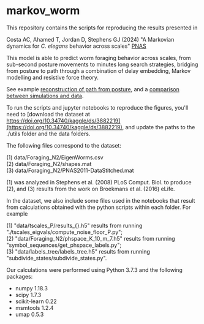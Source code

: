# markov_worm

This repository contains the scripts for reproducing the results presented in

Costa AC, Ahamed T, Jordan D, Stephens GJ (2024) "A Markovian dynamics for *C. elegans* behavior across scales" [PNAS](https://www.pnas.org/doi/10.1073/pnas.2318805121)

This model is able to predict worm foraging behavior across scales, from sub-second posture movements to minutes long search strategies, bridging from posture to path through a combination of delay embedding, Markov modelling and resistive force theory.

See example [reconstruction of path from posture](https://antonioccosta.github.io/download/combined_traj.mp4), and a [comparison between simulations and data](https://antonioccosta.github.io/download/postures_sim_vs_data.mp4).

To run the scripts and jupyter notebooks to reproduce the figures, you'll need to [download the dataset at https://doi.org/10.34740/kaggle/ds/3882219](https://doi.org/10.34740/kaggle/ds/3882219), and update the paths to the ./utils folder and the data folders.

The following files correspond to the dataset: 

(1) data/Foraging_N2/EigenWorms.csv \
(2) data/Foraging_N2/shapes.mat \
(3) data/Foraging_N2/PNAS2011-DataStitched.mat 

(1) was analyzed in Stephens et al. (2008) PLoS Comput. Biol. to produce (2), and (3) results from the work on Broekmans et al. (2016) eLife.

In the dataset, we also include some files used in the notebooks that result from calculations obtained with the python scripts within each folder. For example 

(1) "data/tscales_P/results_{}.h5" results from running "./tscales_eigvals/compute_noise_floor_P.py"; \
(2) "data/Foraging_N2/phspace_K_10_m_7.h5" results from running "symbol_sequences/get_phspace_labels.py"; \
(3) "data/labels_tree/labels_tree.h5" results from running "subdivide_states/subdivide_states.py". 


Our calculations were performed using Python 3.7.3 and the following packages:

- numpy 1.18.3
- scipy 1.7.3
- scikit-learn 0.22
- msmtools 1.2.4
- umap 0.5.3 
